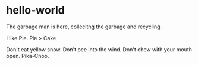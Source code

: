 # hello-world

The garbage man is here, collecitng the garbage and recycling.

I like Pie.  Pie > Cake

Don't eat yellow snow.  Don't pee into the wind.  Don't chew with your mouth open.  Pika-Choo.
